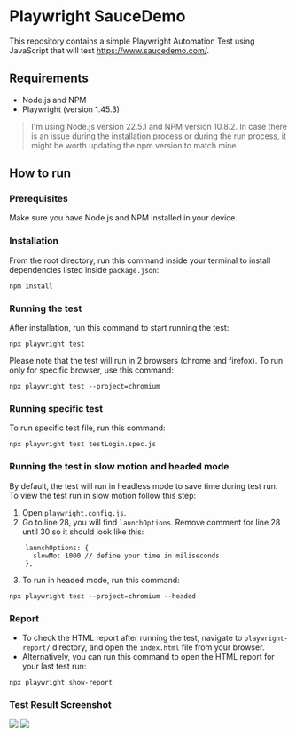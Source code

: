 # Playwright SauceDemo

This repository contains a simple Playwright Automation Test using JavaScript that will test https://www.saucedemo.com/.

## Requirements

- Node.js and NPM
- Playwright (version 1.45.3)

>  I'm using Node.js version 22.5.1 and NPM version 10.8.2. In case there is an issue during the installation process or during the run process, it might be worth updating the npm version to match mine.

## How to run

### Prerequisites
Make sure you have Node.js and NPM installed in your device.

### Installation
From the root directory, run this command inside your terminal to install dependencies listed inside `package.json`:
```
npm install
```

### Running the test
After installation, run this command to start running the test:
```
npx playwright test
```
Please note that the test will run in 2 browsers (chrome and firefox). To run only for specific browser, use this command:
```
npx playwright test --project=chromium
```
### Running specific test
To run specific test file, run this command:
```
npx playwright test testLogin.spec.js
```

### Running the test in slow motion and headed mode
By default, the test will run in headless mode to save time during test run. To view the test run in slow motion follow this step:
1. Open `playwright.config.js`.
2. Go to line 28, you will find `launchOptions`. Remove comment for line 28 until 30 so it should look like this:
```
    launchOptions: {
      slowMo: 1000 // define your time in miliseconds
    },
```
3. To run in headed mode, run this command:
```
npx playwright test --project=chromium --headed
```

### Report
- To check the HTML report after running the test, navigate to `playwright-report/` directory, and open the `index.html` file from your browser.
- Alternatively, you can run this command to open the HTML report for your last test run:
```
npx playwright show-report
```

### Test Result Screenshot
![](https://github.com/ghufronalwi/FlipCypress/blob/master/screenshot-cypress-result-cli-report.png?raw=true)
![](https://github.com/ghufronalwi/FlipCypress/blob/master/screenshot-cypress-result-html-report.png?raw=true)
